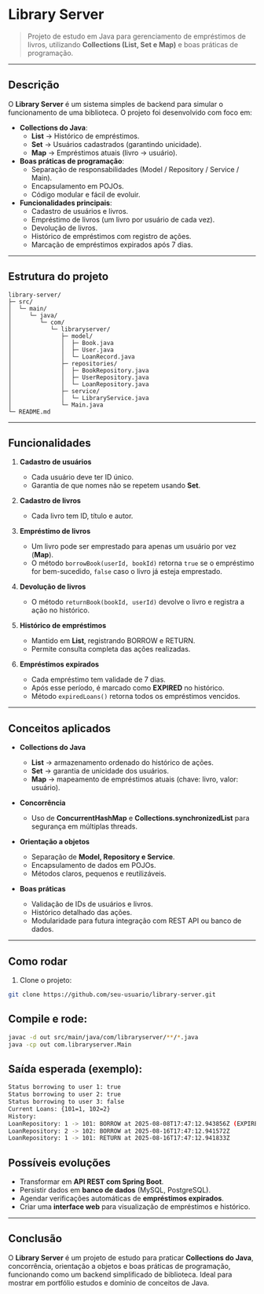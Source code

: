 # Library Server

> Projeto de estudo em Java para gerenciamento de empréstimos de livros, utilizando **Collections (List, Set e Map)** e boas práticas de programação.

---

## Descrição

O **Library Server** é um sistema simples de backend para simular o funcionamento de uma biblioteca. O projeto foi desenvolvido com foco em:

- **Collections do Java**:
    - **List** → Histórico de empréstimos.
    - **Set** → Usuários cadastrados (garantindo unicidade).
    - **Map** → Empréstimos atuais (livro → usuário).
- **Boas práticas de programação**:
    - Separação de responsabilidades (Model / Repository / Service / Main).
    - Encapsulamento em POJOs.
    - Código modular e fácil de evoluir.
- **Funcionalidades principais**:
    - Cadastro de usuários e livros.
    - Empréstimo de livros (um livro por usuário de cada vez).
    - Devolução de livros.
    - Histórico de empréstimos com registro de ações.
    - Marcação de empréstimos expirados após 7 dias.

---

## Estrutura do projeto
```text
library-server/
├─ src/
│  └─ main/
│     └─ java/
│        └─ com/
│           └─ libraryserver/
│              ├─ model/
│              │  ├─ Book.java
│              │  ├─ User.java
│              │  └─ LoanRecord.java
│              ├─ repositories/
│              │  ├─ BookRepository.java
│              │  ├─ UserRepository.java
│              │  └─ LoanRepository.java
│              ├─ service/
│              │  └─ LibraryService.java
│              └─ Main.java
└─ README.md
```

---

## Funcionalidades

1. **Cadastro de usuários**
    - Cada usuário deve ter ID único.
    - Garantia de que nomes não se repetem usando **Set**.

2. **Cadastro de livros**
    - Cada livro tem ID, título e autor.

3. **Empréstimo de livros**
    - Um livro pode ser emprestado para apenas um usuário por vez (**Map**).
    - O método `borrowBook(userId, bookId)` retorna `true` se o empréstimo for bem-sucedido, `false` caso o livro já esteja emprestado.

4. **Devolução de livros**
    - O método `returnBook(bookId, userId)` devolve o livro e registra a ação no histórico.

5. **Histórico de empréstimos**
    - Mantido em **List**, registrando BORROW e RETURN.
    - Permite consulta completa das ações realizadas.

6. **Empréstimos expirados**
    - Cada empréstimo tem validade de 7 dias.
    - Após esse período, é marcado como **EXPIRED** no histórico.
    - Método `expiredLoans()` retorna todos os empréstimos vencidos.

---

## Conceitos aplicados

- **Collections do Java**
    - **List** → armazenamento ordenado do histórico de ações.
    - **Set** → garantia de unicidade dos usuários.
    - **Map** → mapeamento de empréstimos atuais (chave: livro, valor: usuário).

- **Concorrência**
    - Uso de **ConcurrentHashMap** e **Collections.synchronizedList** para segurança em múltiplas threads.

- **Orientação a objetos**
    - Separação de **Model, Repository e Service**.
    - Encapsulamento de dados em POJOs.
    - Métodos claros, pequenos e reutilizáveis.

- **Boas práticas**
    - Validação de IDs de usuários e livros.
    - Histórico detalhado das ações.
    - Modularidade para futura integração com REST API ou banco de dados.

---

## Como rodar

1. Clone o projeto:

```bash
git clone https://github.com/seu-usuario/library-server.git
```

##	Compile e rode:
```bash
javac -d out src/main/java/com/libraryserver/**/*.java
java -cp out com.libraryserver.Main
```

## Saída esperada (exemplo):
```bash
Status borrowing to user 1: true
Status borrowing to user 2: true
Status borrowing to user 3: false
Current Loans: {101=1, 102=2}
History: 
LoanRepository: 1 -> 101: BORROW at 2025-08-08T17:47:12.943856Z (EXPIRED)
LoanRepository: 2 -> 102: BORROW at 2025-08-16T17:47:12.941572Z
LoanRepository: 1 -> 101: RETURN at 2025-08-16T17:47:12.941833Z
```

## Possíveis evoluções
- Transformar em **API REST com Spring Boot**.
- Persistir dados em **banco de dados** (MySQL, PostgreSQL).
- Agendar verificações automáticas de **empréstimos expirados**.
- Criar uma **interface web** para visualização de empréstimos e histórico.

---

## Conclusão
O **Library Server** é um projeto de estudo para praticar **Collections do Java**, concorrência, orientação a objetos e boas práticas de programação, funcionando como um backend simplificado de biblioteca. Ideal para mostrar em portfólio estudos e domínio de conceitos de Java.
